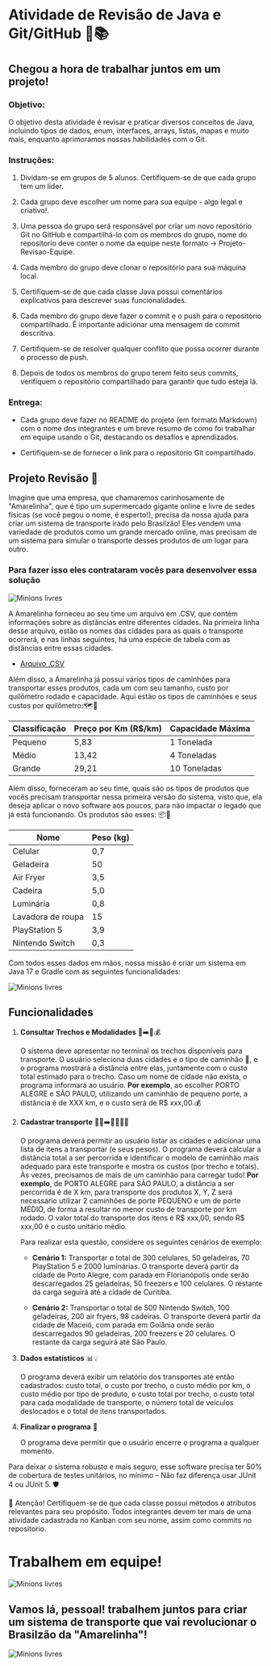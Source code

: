 # Atividade de Revisão de Java e Git/GitHub 🚀📚

## Chegou a hora de trabalhar juntos em um projeto!

### **Objetivo:** 
O objetivo desta atividade é revisar e praticar diversos conceitos de Java, incluindo tipos de dados, enum, interfaces, arrays, listas, mapas e muito mais, enquanto aprimoramos nossas habilidades com o Git.

### **Instruções:**

1. Dividam-se em grupos de 5 alunos. Certifiquem-se de que cada grupo tem um líder.

2. Cada grupo deve escolher um nome para sua equipe - algo legal e criativo!.

3. Uma pessoa do grupo será responsável por criar um novo repositório Git no GitHub e compartilhá-lo com os membros do grupo, nome do repositorio deve conter o nome da equipe neste formato -> Projeto-Revisao-Equipe.

4. Cada membro do grupo deve clonar o repositório para sua máquina local.

5. Certifiquem-se de que cada classe Java possui comentários explicativos para descrever suas funcionalidades.

6. Cada membro do grupo deve fazer o commit e o push para o repositório compartilhado. É importante adicionar uma mensagem de commit descritiva.

7. Certifiquem-se de resolver qualquer conflito que possa ocorrer durante o processo de push.

8. Depois de todos os membros do grupo terem feito seus commits, verifiquem o repositório compartilhado para garantir que tudo esteja lá.

### **Entrega:**

- Cada grupo deve fazer no README do projeto (em formato Markdown) com o nome dos integrantes e um breve resumo de como foi trabalhar em equipe usando o Git, destacando os desafios e aprendizados.

- Certifiquem-se de fornecer o link para o repositório Git compartilhado.

## Projeto Revisão 🚚

Imagine que uma empresa, que chamaremos carinhosamente de "Amarelinha", que é tipo um supermercado gigante online e livre de sedes físicas (se você pegou o nome, é esperto!), precisa da nossa ajuda para criar um sistema de transporte irado pelo Brasilzão! Eles vendem uma variedade de produtos como um grande mercado online, mas precisam de um sistema para simular o transporte desses produtos de um lugar para outro.

### Para fazer isso eles contrataram vocês para desenvolver essa solução

![Minions livres](https://github.com/SkiereszDiego/Java-Caldeira-Privado/blob/main/aula09/minions2.gif?raw=true)

A Amarelinha forneceu ao seu time um arquivo em .CSV, que contém informações sobre as distâncias entre diferentes cidades. Na primeira linha desse arquivo, estão os nomes das cidades para as quais o transporte ocorrerá, e nas linhas seguintes, há uma espécie de tabela com as distâncias entre essas cidades.

- [Arquivo .CSV](DistanciasCidadesCSV.csv)

Além disso, a Amarelinha já possui vários tipos de caminhões para transportar esses produtos, cada um com seu tamanho, custo por quilômetro rodado e capacidade. Aqui estão os tipos de caminhões e seus custos por quilômetro:🗺️🚛

| Classificação | Preço por Km (R$/km) | Capacidade Máxima |
|---------------|----------------------|-------------------|
| Pequeno       | 5,83                 | 1 Tonelada        |
| Médio         | 13,42                | 4 Toneladas       |
| Grande        | 29,21                | 10 Toneladas      |

Além disso, forneceram ao seu time, quais são os tipos de produtos que vocês precisam transportar nessa primeira versão do sistema, visto que, ela deseja aplicar o novo software aos poucos, para não impactar o legado que já está funcionando. Os produtos são esses: 📦🚚

| Nome              | Peso (kg) |
|-------------------|-----------|
| Celular           | 0,7       |
| Geladeira         | 50        |
| Air Fryer         | 3,5       |
| Cadeira           | 5,0       |
| Luminária         | 0,8       |
| Lavadora de roupa | 15        |
| PlayStation 5     | 3,9       |
| Nintendo Switch   | 0,3       |

Com todos esses dados em mãos, nossa missão é criar um sistema em Java 17 e Gradle com as seguintes funcionalidades:

![Minions livres](https://github.com/SkiereszDiego/Java-Caldeira-Privado/blob/main/aula09/minions3.gif?raw=true)

## Funcionalidades

1. **Consultar Trechos e Modalidades** 🌆➡️🚚💰

   O sistema deve apresentar no terminal os trechos disponíveis para transporte. O usuário seleciona duas cidades e o tipo de caminhão 🚛, e o programa mostrará a distância entre elas, juntamente com o custo total estimado para o trecho. Caso um nome de cidade não exista, o programa informará ao usuário. **Por exemplo**, ao escolher PORTO ALEGRE e SÃO PAULO, utilizando um caminhão de pequeno porte, a distância é de XXX km, e o custo será de R$ xxx,00.💰

2. **Cadastrar transporte** 🚛🚛➡️🚛💼💼💼

   O programa deverá permitir ao usuário listar as cidades e adicionar uma lista de itens a transportar (e seus pesos). O programa deverá calcular a distância total a ser percorrida e identificar o modelo de caminhão mais adequado para este transporte  e mostra os custos (por trecho e totais).  Às vezes, precisamos de mais de um caminhão para carregar tudo! **Por exemplo**, de PORTO ALEGRE para SÃO PAULO, a distância a ser percorrida é de X km, para transporte dos produtos X, Y, Z será necessário utilizar 2 caminhões de porte PEQUENO e um de porte MÉDIO, de forma a resultar no menor custo de transporte por km rodado. O valor total do transporte dos itens é R$ xxx,00, sendo R$ xxx,00 é o custo unitário médio.

   Para realizar esta questão, considere os seguintes cenários de exemplo:
   
   - **Cenário 1:** Transportar o total de 300 celulares, 50 geladeiras, 70 PlayStation 5 e 2000 luminárias. O transporte deverá partir da cidade de Porto Alegre, com parada em Florianópolis onde serão descarregados 25 geladeiras, 50 freezers e 100 celulares. O restante da carga seguirá até a cidade de Curitiba.
     
   - **Cenário 2:** Transportar o total de 500 Nintendo Switch, 100 geladeiras, 200 air fryers, 98 cadeiras. O transporte deverá partir da cidade de Maceió, com parada em Goiânia onde serão descarregados 90 geladeiras, 200 freezers e 20 celulares. O restante da carga seguirá até São Paulo.

3. **Dados estatísticos** 📊💡

   O programa deverá exibir um relatório dos transportes até então cadastrados: custo total, o custo por trecho, o custo médio por km, o custo médio por tipo de produto, o custo total por trecho, o custo total para cada modalidade de transporte, o número total de veículos deslocados e o total de itens transportados.

4. **Finalizar o programa** 🚀

   O programa deve permitir que o usuário encerre o programa a qualquer momento.

Para deixar o sistema robusto e mais seguro, esse software precisa ter 50% de cobertura de testes unitários, no mínimo – Não faz diferença usar JUnit 4 ou JUnit 5. 🛡️


🚨 Atenção! Certifiquem-se de que cada classe possui métodos e atributos relevantes para seu propósito. Todos integrantes devem ter mais de uma atividade cadastrada no Kanban com seu nome, assim como commits no repositorio. 

# Trabalhem em equipe!

![Minions livres](https://github.com/SkiereszDiego/Java-Caldeira-Privado/blob/main/aula09/minions4.gif?raw=true)

## Vamos lá, pessoal! trabalhem juntos para criar um sistema de transporte que vai revolucionar o Brasilzão da "Amarelinha"! 

![Minions livres](https://github.com/SkiereszDiego/Java-Caldeira-Privado/blob/main/aula09/minions.gif)
